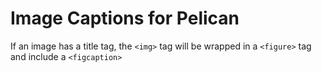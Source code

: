 # Image Captions for Pelican

If an image has a title tag, the `<img>` tag will be wrapped in a `<figure>` tag and include a `<figcaption>`

